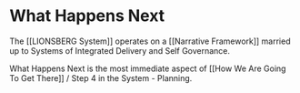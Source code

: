 # What Happens Next

The [[LIONSBERG System]] operates on a [[Narrative Framework]] married up to Systems of Integrated Delivery and Self Governance. 

What Happens Next is the most immediate aspect of [[How We Are Going To Get There]] / Step 4 in the System - Planning. 

